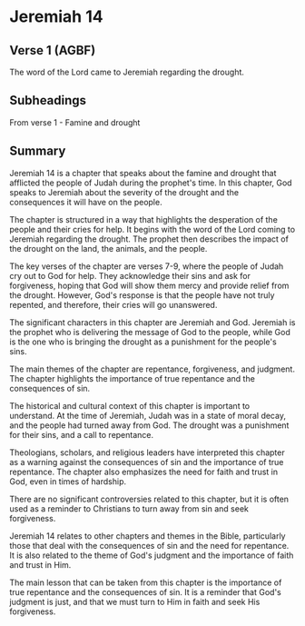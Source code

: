 # Jeremiah 14

## Verse 1 (AGBF)

The word of the Lord came to Jeremiah regarding the drought.

## Subheadings

From verse 1 - Famine and drought

## Summary

Jeremiah 14 is a chapter that speaks about the famine and drought that afflicted the people of Judah during the prophet's time. In this chapter, God speaks to Jeremiah about the severity of the drought and the consequences it will have on the people.

The chapter is structured in a way that highlights the desperation of the people and their cries for help. It begins with the word of the Lord coming to Jeremiah regarding the drought. The prophet then describes the impact of the drought on the land, the animals, and the people.

The key verses of the chapter are verses 7-9, where the people of Judah cry out to God for help. They acknowledge their sins and ask for forgiveness, hoping that God will show them mercy and provide relief from the drought. However, God's response is that the people have not truly repented, and therefore, their cries will go unanswered.

The significant characters in this chapter are Jeremiah and God. Jeremiah is the prophet who is delivering the message of God to the people, while God is the one who is bringing the drought as a punishment for the people's sins.

The main themes of the chapter are repentance, forgiveness, and judgment. The chapter highlights the importance of true repentance and the consequences of sin.

The historical and cultural context of this chapter is important to understand. At the time of Jeremiah, Judah was in a state of moral decay, and the people had turned away from God. The drought was a punishment for their sins, and a call to repentance.

Theologians, scholars, and religious leaders have interpreted this chapter as a warning against the consequences of sin and the importance of true repentance. The chapter also emphasizes the need for faith and trust in God, even in times of hardship.

There are no significant controversies related to this chapter, but it is often used as a reminder to Christians to turn away from sin and seek forgiveness.

Jeremiah 14 relates to other chapters and themes in the Bible, particularly those that deal with the consequences of sin and the need for repentance. It is also related to the theme of God's judgment and the importance of faith and trust in Him.

The main lesson that can be taken from this chapter is the importance of true repentance and the consequences of sin. It is a reminder that God's judgment is just, and that we must turn to Him in faith and seek His forgiveness.